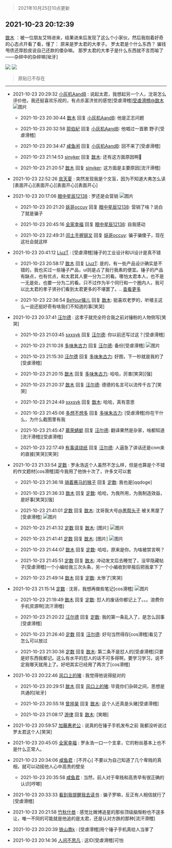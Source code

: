 > 2021年10月25日10点更新
<link rel="stylesheet" href="https://cdn.jsdelivr.net/gh/taotie6/sampleJSON@main/css/photo_show.css">
<meta name="referrer" content="no-referrer" />


 ## 2021-10-23 20:12:39 

 [㪚木](https://www.coolapk.com/feed/30899404?shareKey=NjZlYmI4NWNiYjIxNjE3NDA5ODg~) ：被一位朋友艾特进来，结果进来后发现了这么个小家伙，然后我抱着好奇的心态点开看了看，懂了：
原来是罗太君的大孝子。
罗太君是个什么东西？
骗钱甩债还厚脸皮说自己还款的倭杂嘛。
那罗太君的大孝子是什么东西就不言而喻了——杂碎中的杂碎嘛[呲牙] 

<div class="album">
<img class="img-item" src="https://image.coolapk.com/feed/2021/1023/20/1081091_ed7b9b0f_1158_0185@1080x431.png" />
<img class="img-item" src="https://image.coolapk.com/feed/2021/1023/20/1081091_4316e403_1158_0187@1080x4907.png" />
</div>

> 原贴已不存在 

 ------- 

- 2021-10-23 20:29:32 [小灰机AandB](uid=2217189) : 说起太君，我想起另一个人，沈哥怎么评价他，我还挺喜欢乐视的，有点杀富济贫的感觉[受虐滑稽][受虐滑稽](希望他能回国，重振乐视)<a class="feed-link-uname" href="/u/㪚木">@㪚木</a> ![图片](https://image.coolapk.com/feed/2021/1023/20/2217189_41515e43_2171_4119@1080x2340.jpeg)

    - 2021-10-23 20:30:44 [㪚木](uid=1081091) 回复 [小灰机AandB](uid=2217189): 他是正志问题 

    - 2021-10-23 20:32:58 [郭伯紀](uid=2859803) 回复 [小灰机AandB](uid=2217189): 他唱过一首歌 野子[受虐滑稽] 

    - 2021-10-23 20:34:47 [咸鱼闲](uid=3783511) 回复 [小灰机AandB](uid=2217189): 回不来了[受虐滑稽] 

    - 2021-10-23 21:14:53 [sinyker](uid=684334) 回复 [㪚木](uid=1081091): 还有这方面原因啊🤔 

    - 2021-10-23 21:20:57 [㪚木](uid=1081091) 回复 [sinyker](uid=684334): 这方面是主要原因[流汗滑稽] 

- 2021-10-23 22:52:26 [岚天夏](uid=1974131) : 突然发现我是个文盲，因为不知道大弗怎么读[表面开心][表面开心][表面开心][表面开心] 

- 2021-10-23 20:17:06 [眼中星辰12138](uid=3377765) : 罗还是会营销 ![图片](https://image.coolapk.com/feed/2021/1023/20/3377765_aca12cef_1425_6706@1080x902.jpeg)

    - 2021-10-23 20:21:20 [妖哥occuy](uid=1388591) 回复 [眼中星辰12138](uid=3377765): 营销了啥？说白了就是骗子 

    - 2021-10-23 20:45:16 [全家幸福](uid=2237599) 回复 [眼中星辰12138](uid=3377765): 自我感动 

    - 2021-10-23 22:49:31 [闰土手握钢叉](uid=3177928) 回复 [妖哥occuy](uid=1388591): 骗子骗傻子，现在这社会就这样 

- 2021-10-23 20:41:12 [LiuzT](uid=2145927) : [受虐滑稽]锤子的工业设计和UI设计是真不错 

    - 2021-10-23 20:58:17 [㪚木](uid=1081091) 回复 [LiuzT](uid=2145927): 是的，有一些产品设计确实是不错的，我也买过一些锤子产品，ui则是占了我行我素的便宜。锤子的产品有缺点，也有优点，和太君其人要一分为二的看。哪怕太君本人，也不是一无是处，也要一分为二的看。只不过作为半个同行和一个圈内人，我可以比太君的孝子贤孙们看到太君更多的不堪罢了。.. <a href="/feed/replyList?id=238705501">查看更多</a> 

    - 2021-10-23 22:36:54 [BeYour骚儿](uid=2864491) 回复 [㪚木](uid=1081091): 挺喜欢老罗的，听楼主这么一说还挺好奇有啥我们不知道的事[笑哭] 

- 2021-10-23 20:37:41 [汪尔德](uid=1595236) : 这孝子就完全符合我之前对锤粉的人物侧写[笑哭] 

    - 2021-10-23 21:03:45 [sxxsyk](uid=3419763) 回复 [汪尔德](uid=1595236): 你以前还写过这？[受虐滑稽] 

    - 2021-10-23 21:10:28 [多味朱古力](uid=1614110) 回复 [汪尔德](uid=1595236): 备份[受虐滑稽] ![图片](https://image.coolapk.com/feed/2021/1023/21/1614110_a6a0161a_4627_5133@1080x2340.jpeg)

    - 2021-10-23 21:15:30 [汪尔德](uid=1595236) 回复 [多味朱古力](uid=1614110): 好图，下一秒就是我的了[受虐滑稽] 

    - 2021-10-23 21:20:15 [㪚木](uid=1081091) 回复 [多味朱古力](uid=1614110): 哈哈，厉害[笑哭][强] 

    - 2021-10-23 21:20:37 [㪚木](uid=1081091) 回复 [汪尔德](uid=1595236): 德德的名言可以流传千古了[笑哭] 

    - 2021-10-23 21:24:49 [sxxsyk](uid=3419763) 回复 [㪚木](uid=1081091): 哈哈，真有意思 

    - 2021-10-23 21:45:06 [多想不想多](uid=1473521) 回复 [多味朱古力](uid=1614110): [受虐滑稽]你在干什么，为什么截图里有我 

    - 2021-10-23 21:45:47 [慕荣蜻蜓](uid=497655) 回复 [汪尔德](uid=1595236): 翻译果然是杂家，啥都知道[流汗滑稽][受虐滑稽] 

    - 2021-10-23 22:17:49 [有事请烧纸](uid=1802946) 回复 [汪尔德](uid=1595236): 人逼急了讲话还是cnm来的直接[笑哭][笑哭] 

- 2021-10-23 21:33:54 [定数](uid=5774495) : 罗永浩这个人虽然不怎么样，但是也算是个不错的作文题材[cos滑稽]距今我用了他快十次了，许多文可以套 

    - 2021-10-23 21:36:18 [骑着赛马的猴子](uid=2113277) 回复 [定数](uid=5774495): 我也是[qqdoge] 

    - 2021-10-23 21:36:33 [㪚木](uid=1081091) 回复 [定数](uid=5774495): 哈哈，为我所用，为我制造效益，是好事[笑哭][强] 

    - 2021-10-23 21:41:01 [定数](uid=5774495) 回复 [㪚木](uid=1081091): 沈哥我大号<a class="feed-link-uname" href="/u/黑帮头子">@黑帮头子</a> 被关黑屋了[受虐滑稽] ![图片](https://image.coolapk.com/feed/2021/1023/21/5774495_c9086151_6460_4109@1080x2460.jpeg)

    - 2021-10-23 21:41:32 [定数](uid=5774495) 回复 [㪚木](uid=1081091): [图片] ![图片](https://image.coolapk.com/feed/2021/1023/21/5774495_1b09b337_6491_9427@1080x2340.jpeg)

    - 2021-10-23 21:41:41 [定数](uid=5774495) 回复 [㪚木](uid=1081091): [图片] ![图片](https://image.coolapk.com/feed/2021/1023/21/5774495_a5448e85_6500_5568@1080x2460.jpeg)

    - 2021-10-23 21:44:07 [㪚木](uid=1081091) 回复 [定数](uid=5774495): 哈哈，原来是你。为啥被禁言啊？ 

    - 2021-10-23 21:45:51 [定数](uid=5774495) 回复 [㪚木](uid=1081091): 冲动发文后去睡觉了，没早隐藏帖子[受虐滑稽]一个小编给我三次头条，另一个小编收到举报后把我拿下了 

    - 2021-10-23 21:49:14 [㪚木](uid=1081091) 回复 [定数](uid=5774495): 太惨了[笑哭] 

- 2021-10-23 21:15:14 [定数](uid=5774495) : 沈哥，我想再做些笔记[cos滑稽] ![图片](https://image.coolapk.com/feed/2021/1023/21/5774495_50dd2af9_4913_9623@1080x2460.jpeg)

    - 2021-10-23 21:19:49 [㪚木](uid=1081091) 回复 [定数](uid=5774495): 怼人的废话你都记上了。。。浪费你手机资源啊[流汗滑稽] 

    - 2021-10-23 21:20:22 [汪尔德](uid=1595236) 回复 [定数](uid=5774495): 我的第一条乱入了，是怎么回事[受虐滑稽] 

    - 2021-10-23 21:26:40 [定数](uid=5774495) 回复 [汪尔德](uid=1595236): 好句当然得存[cos滑稽]看见了怎么可以放过 

    - 2021-10-23 21:30:36 [定数](uid=5774495) 回复 [㪚木](uid=1081091): 第二条不是怼人的[受虐滑稽]只要是好东西我都记。这么有水平的怼人的话不可多得啊，要学习学习，说不定我哪天就用上了。好吧其实已经用了两次了[cos滑稽] 

- 2021-10-23 20:22:46 [风口上的猪](uid=2382452) : 我觉得他说得挺对的 

    - 2021-10-23 20:29:51 [㪚木](uid=1081091) 回复 [风口上的猪](uid=2382452): 毕竟你们杂碎之间，思想是共通的[呲牙] 

    - 2021-10-23 20:55:18 [曾祥昊](uid=6695078) 回复 [㪚木](uid=1081091): 这个人还真是头猪[受虐滑稽] 

    - 2021-10-23 21:08:17 [游律](uid=2470726) 回复 [㪚木](uid=1081091): [笑眼] 

- 2021-10-23 20:59:57 [加藤惠老公](uid=1266680) : 说真的在锤子手机发布之前
我都没听说过罗太君这个人[笑哭] 

- 2021-10-23 20:45:05 [全家幸福](uid=2237599) : 罗永浩一口一个支拿，它的粉丝基本上也不是什么正常人。 

- 2021-10-23 20:34:06 [咸鱼君](uid=573545) : [不开心] 不要以为自己知道了几个卑贱的真相，就可以动摇他人心中高贵的壁垒 

    - 2021-10-23 20:35:58 [咸鱼君](uid=573545) : 当然，前人对于卑贱和高贵早有很正确的认识[哼唧] 

- 2021-10-23 20:33:33 [看到我提醒我去读书](uid=2577914) : 骗子罗嘛，反正有人相信就行了[受虐滑稽] 

- 2021-10-23 20:21:58 [竹秋什叁](uid=2319428) : 感觉比微博追星的那些顶级脑惭粉也不遑多让，唯一不同的可能就是他追的是太君，还是认对方跌的那种[流汗滑稽] 

- 2021-10-23 20:20:39 [铁山靠k](uid=995322) : [受虐滑稽]用个锤子手机真给人当爹了 

- 2021-10-23 20:14:36 [人间不思凡](uid=2080265) : 这ID[受虐滑稽]可怕 

